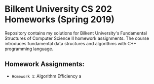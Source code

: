 # Bilkent University CS 202 Homeworks (Spring 2019)

Repository contains my solutions for Bilkent University's Fundamental Structures of Computer Science II homework assignments. The course introduces fundamental data structures and algorithms with C++ programming language.

## Homework Assignments:

- `Homework 1`: Algorithm Efficiency a